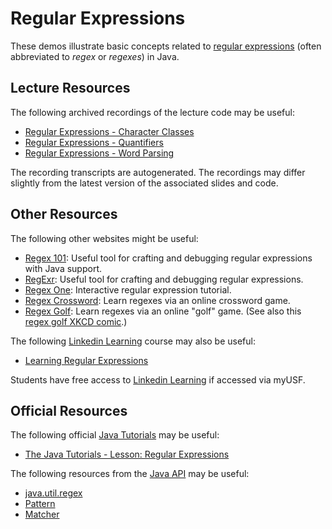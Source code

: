 Regular Expressions
=================================================

These demos illustrate basic concepts related to [regular expressions](https://xkcd.com/208/) (often abbreviated to *regex* or *regexes*) in Java.

## Lecture Resources ##

The following archived recordings of the lecture code may be useful:

  - [Regular Expressions - Character Classes](https://drive.google.com/file/d/1TFSN35nVHQlhAqptWLbApR_3hg89v1yF/view?usp=sharing)
  - [Regular Expressions - Quantifiers](https://drive.google.com/file/d/1OwNQ72SGStcDEFZBvw40bQW2ldjEfiUg/view?usp=sharing)
  - [Regular Expressions - Word Parsing](https://drive.google.com/file/d/1FdZnv-uN5_5o1YCVjbwz-r4F-GybabH0/view?usp=sharing)

The recording transcripts are autogenerated. The recordings may differ slightly from the latest version of the associated slides and code.

## Other Resources ##

The following other websites might be useful:

  - [Regex 101](https://regex101.com/): Useful tool for crafting and debugging regular expressions with Java support.
  - [RegExr](https://regexr.com/): Useful tool for crafting and debugging regular expressions.
  - [Regex One](https://regexone.com/): Interactive regular expression tutorial.
  - [Regex Crossword](https://regexcrossword.com/): Learn regexes via an online crossword game.
  - [Regex Golf](https://alf.nu/RegexGolf): Learn regexes via an online "golf" game. (See also this [regex golf XKCD comic](https://xkcd.com/1313/).)

The following [Linkedin Learning](https://myusf.usfca.edu/ets/educational-technologies/linkedin) course may also be useful:

  - [Learning Regular Expressions](https://www.linkedin.com/learning/learning-regular-expressions-2/)

Students have free access to [Linkedin Learning](https://myusf.usfca.edu/ets/educational-technologies/linkedin) if accessed via myUSF.

## Official Resources ##

The following official [Java Tutorials](http://docs.oracle.com/javase/tutorial/index.html) may be useful:

  - [The Java Tutorials - Lesson: Regular Expressions](https://docs.oracle.com/javase/tutorial/essential/regex/)

The following resources from the [Java API](https://www.cs.usfca.edu/~cs272/javadoc/api/index.html) may be useful:

  - [java.util.regex](https://www.cs.usfca.edu/~cs272/javadoc/api/java.base/java/util/regex/package-summary.html)
  - [Pattern](https://www.cs.usfca.edu/~cs272/javadoc/api/java.base/java/util/regex/Pattern.html)
  - [Matcher](https://www.cs.usfca.edu/~cs272/javadoc/api/java.base/java/util/regex/Matcher.html)
